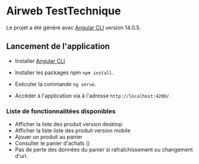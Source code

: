 # Airweb TestTechnique

Le projet a été généré avec [Angular CLI](https://angular.io/cli) version 14.0.5.

## Lancement de l'application
- Installer [Angular CLI](https://angular.io/cli) 

- Installer les packages npm `npm install`.

- Exécuter la commande `ng serve`.

- Accéder à l'application via à l'adresse `http://localhost:4200/`.


### Liste de fonctionnalitées disponibles
- Afficher la liste des produit version desktop
- Afficher la liste liste des produit version mobile
- Ajouer un produit au panier
- Consulter le panier d'achats ()
- Pas de perte des données du panier si rafraîchissement ou changement d'url.